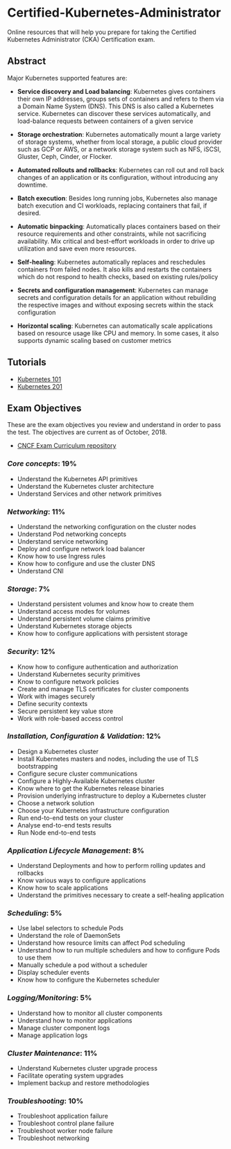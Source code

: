# Certified-Kubernetes-Administrator
Online resources that will help you prepare for taking the Certified Kubernetes Administrator (CKA) Certification exam.


## Abstract
Major Kubernetes supported features are:

* __Service discovery and Load balancing__: Kubernetes gives containers their own IP addresses, groups sets of containers and refers to them via a Domain Name System (DNS). This DNS is also called a Kubernetes service. Kubernetes can discover these services automatically, and load-balance requests between containers of a given service

* __Storage orchestration__: Kubernetes automatically mount a large variety of storage systems, whether from local storage, a public cloud provider such as GCP or AWS, or a network storage system such as NFS, iSCSI, Gluster, Ceph, Cinder, or Flocker.

* __Automated rollouts and rollbacks__: Kubernetes can roll out and roll back changes of an application or its configuration, without introducing any downtime. 

* __Batch execution__: Besides long running jobs, Kubernetes also manage batch execution and CI workloads, replacing containers that fail, if desired.

* __Automatic binpacking__: Automatically places containers based on their resource requirements and other constraints, while not sacrificing availability. Mix critical and best-effort workloads in order to drive up utilization and save even more resources.

* __Self-healing__: Kubernetes automatically replaces and reschedules containers from failed nodes. It also kills and restarts the containers which do not respond to health checks, based on existing rules/policy

* __Secrets and configuration management__: Kubernetes can manage secrets and configuration details for an application without rebuilding the respective images and without exposing secrets within the stack configuration

* __Horizontal scaling__: Kubernetes can automatically scale applications based on resource usage like CPU and memory. In some cases, it also supports dynamic scaling based on customer metrics

## Tutorials
* [Kubernetes 101](https://kubernetes.io/docs/tutorials/k8s101/)
* [Kubernetes 201](https://kubernetes.io/docs/tutorials/k8s201/)

## Exam Objectives
These are the exam objectives you review and understand in order to pass the test. The objectives are current as of October, 2018.

* [CNCF Exam Curriculum repository ](https://github.com/cncf/curriculum/)


### _Core concepts_: 19%
* Understand the Kubernetes API primitives
* Understand the Kubernetes cluster architecture
* Understand Services and other network primitives

### _Networking_: 11%
* Understand the networking configuration on the cluster nodes
* Understand Pod networking concepts
* Understand service networking
* Deploy and configure network load balancer
* Know how to use Ingress rules
* Know how to configure and use the cluster DNS
* Understand CNI

### _Storage_: 7%
* Understand persistent volumes and know how to create them
* Understand access modes for volumes
* Understand persistent volume claims primitive
* Understand Kubernetes storage objects
* Know how to configure applications with persistent storage

### _Security_: 12%
* Know how to configure authentication and authorization
* Understand Kubernetes security primitives
* Know to configure network policies
* Create and manage TLS certificates for cluster components
* Work with images securely
* Define security contexts
* Secure persistent key value store
* Work with role-based access control

### _Installation, Configuration & Validation_: 12%
* Design a Kubernetes cluster
* Install Kubernetes masters and nodes, including the use of TLS bootstrapping
* Configure secure cluster communications
* Configure a Highly-Available Kubernetes cluster
* Know where to get the Kubernetes release binaries
* Provision underlying infrastructure to deploy a Kubernetes cluster
* Choose a network solution
* Choose your Kubernetes infrastructure configuration
* Run end-to-end tests on your cluster
* Analyse end-to-end tests results
* Run Node end-to-end tests

### _Application Lifecycle Management_: 8%
* Understand Deployments and how to perform rolling updates and rollbacks
* Know various ways to configure applications
* Know how to scale applications
* Understand the primitives necessary to create a self-healing application

### _Scheduling_: 5%
* Use label selectors to schedule Pods
* Understand the role of DaemonSets
* Understand how resource limits can affect Pod scheduling
* Understand how to run multiple schedulers and how to configure Pods to use them
* Manually schedule a pod without a scheduler
* Display scheduler events
* Know how to configure the Kubernetes scheduler

### _Logging/Monitoring_: 5%
* Understand how to monitor all cluster components
* Understand how to monitor applications
* Manage cluster component logs
* Manage application logs


### _Cluster Maintenance_: 11%
* Understand Kubernetes cluster upgrade process
* Facilitate operating system upgrades
* Implement backup and restore methodologies

### _Troubleshooting_: 10%
* Troubleshoot application failure
* Troubleshoot control plane failure
* Troubleshoot worker node failure
* Troubleshoot networking

